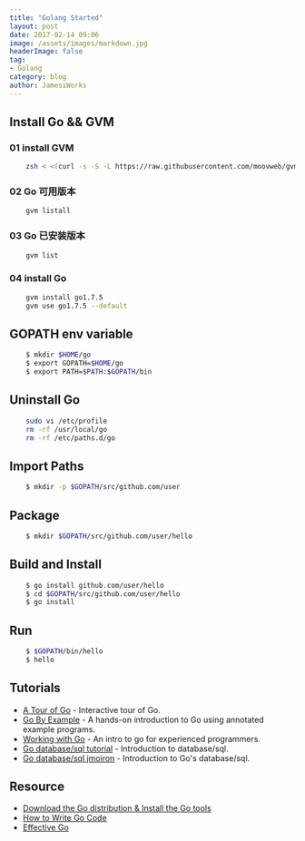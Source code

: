 ```yaml
---
title: "Golang Started"
layout: post
date: 2017-02-14 09:06
image: /assets/images/markdown.jpg
headerImage: false
tag:
- Golang
category: blog
author: JamesiWorks
---
```


## Install Go && GVM
### 01 install GVM
```sh
    zsh < <(curl -s -S -L https://raw.githubusercontent.com/moovweb/gvm/master/binscripts/gvm-installer)
```
### 02 Go 可用版本
```sh
    gvm listall
```
### 03 Go 已安装版本
```sh
    gvm list
```
### 04 install Go
```sh
    gvm install go1.7.5
    gvm use go1.7.5 --default
```
## GOPATH env variable
```sh
    $ mkdir $HOME/go
    $ export GOPATH=$HOME/go
    $ export PATH=$PATH:$GOPATH/bin
```
## Uninstall Go
```sh
    sudo vi /etc/profile
    rm -rf /usr/local/go
    rm -rf /etc/paths.d/go
```
## Import Paths
```sh
    $ mkdir -p $GOPATH/src/github.com/user
```
## Package
```sh
    $ mkdir $GOPATH/src/github.com/user/hello
```
## Build and Install
```sh
    $ go install github.com/user/hello
    $ cd $GOPATH/src/github.com/user/hello
    $ go install
```
## Run
```sh
    $ $GOPATH/bin/hello
    $ hello
```

## Tutorials
- [A Tour of Go](http://tour.golang.org) - Interactive tour of Go.
- [Go By Example](https://gobyexample.com) - A hands-on introduction to Go using annotated example programs.
- [Working with Go](https://github.com/mkaz/working-with-go) - An intro to go for experienced programmers.
- [Go database/sql tutorial](http://go-database-sql.org) - Introduction to database/sql.
- [Go database/sql jmoiron](http://jmoiron.net/blog/gos-database-sql) - Introduction to Go's database/sql.

## Resource
- [Download the Go distribution & Install the Go tools](https://golang.org/doc/install)
- [How to Write Go Code](https://golang.org/doc/code.html)
- [Effective Go](https://golang.org/doc/effective_go.html)
